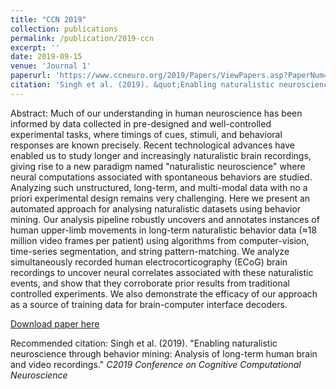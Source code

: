 ```yaml
---
title: "CCN 2019"
collection: publications
permalink: /publication/2019-ccn
excerpt: ''
date: 2019-09-15
venue: 'Journal 1'
paperurl: 'https://www.ccneuro.org/2019/Papers/ViewPapers.asp?PaperNum=1104'
citation: 'Singh et al. (2019). &quot;Enabling naturalistic neuroscience through behavior mining: Analysis of long-term human brain and video recordings.&quot; <i>C2019 Conference on Cognitive Computational Neuroscience</i>'
---
```

Abstract: Much of our understanding in human neuroscience has been informed by data collected in pre-designed and well-controlled experimental tasks, where timings of cues, stimuli, and behavioral responses are known precisely. Recent technological advances have enabled us to study longer and increasingly naturalistic brain recordings, giving rise to a new paradigm named "naturalistic neuroscience" where neural computations associated with spontaneous behaviors are studied. Analyzing such unstructured, long-term, and multi-modal data with no a priori experimental design remains very challenging. Here we present an automated approach for analysing naturalistic datasets using behavior mining. Our analysis pipeline robustly uncovers and annotates instances of human upper-limb movements in long-term naturalistic behavior data (≈18 million video frames per patient) using algorithms from computer-vision, time-series segmentation, and string pattern-matching. We analyze simultaneously recorded human electrocorticography (ECoG) brain recordings to uncover neural correlates associated with these naturalistic events, and show that they corroborate prior results from traditional controlled experiments. We also demonstrate the efficacy of our approach as a source of training data for brain-computer interface decoders.

[Download paper here](https://www.ccneuro.org/2019/Papers/ViewPapers.asp?PaperNum=1104)

Recommended citation: Singh et al. (2019). &quot;Enabling naturalistic neuroscience through behavior mining: Analysis of long-term human brain and video recordings.&quot; <i>C2019 Conference on Cognitive Computational Neuroscience</i>